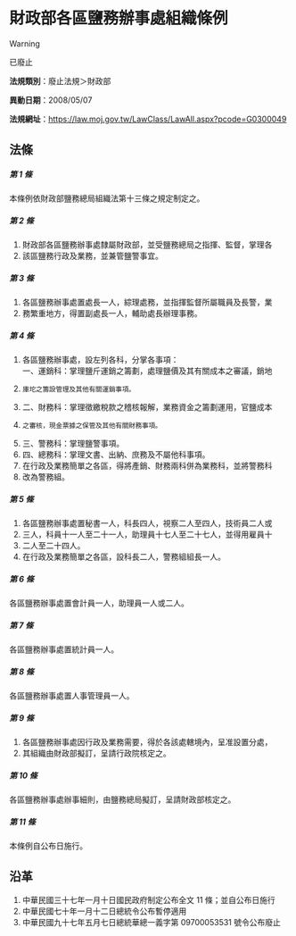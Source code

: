 # 財政部各區鹽務辦事處組織條例
> [!WARNING]
> 已廢止

**法規類別**：廢止法規＞財政部

**異動日期**：2008/05/07  

**法規網址**：https://law.moj.gov.tw/LawClass/LawAll.aspx?pcode=G0300049



## 法條
##### 第 1 條
本條例依財政部鹽務總局組織法第十三條之規定制定之。

##### 第 2 條
1. 財政部各區鹽務辦事處隸屬財政部，並受鹽務總局之指揮、監督，掌理各
1. 該區鹽務行政及業務，並兼管鹽警事宜。

##### 第 3 條
1. 各區鹽務辦事處置處長一人，綜理處務，並指揮監督所屬職員及長警，業
1. 務繁重地方，得置副處長一人，輔助處長辦理事務。

##### 第 4 條
1. 各區鹽務辦事處，設左列各科，分掌各事項：  
一、運銷科：掌理鹽斤運銷之籌劃，處理鹽價及其有關成本之審議，銷地
1.     庫坨之籌設管理及其他有關運銷事項。
1. 二、財務科：掌理徵繳稅款之稽核報解，業務資金之籌劃運用，官鹽成本
1.     之審核，現金票據之保管及其他有關財務事項。
1. 三、警務科：掌理鹽警事項。
1. 四、總務科：掌理文書、出納、庶務及不屬他科事項。
1. 在行政及業務簡單之各區，得將產銷、財務兩科併為業務科，並將警務科
1. 改為警務組。

##### 第 5 條
1. 各區鹽務辦事處置秘書一人，科長四人，視察二人至四人，技術員二人或
1. 三人，科員十一人至二十一人，助理員十七人至二十七人，並得用雇員十
1. 二人至二十四人。
1. 在行政及業務簡單之各區，設科長二人，警務組組長一人。

##### 第 6 條
各區鹽務辦事處置會計員一人，助理員一人或二人。

##### 第 7 條
各區鹽務辦事處置統計員一人。

##### 第 8 條
各區鹽務辦事處置人事管理員一人。

##### 第 9 條
1. 各區鹽務辦事處因行政及業務需要，得於各該處轄境內，呈准設置分處，
1. 其組織由財政部擬訂，呈請行政院核定之。

##### 第 10 條
各區鹽務辦事處辦事細則，由鹽務總局擬訂，呈請財政部核定之。

##### 第 11 條
本條例自公布日施行。

## 沿革
1. 中華民國三十七年一月十日國民政府制定公布全文 11 條；並自公布日施行
1. 中華民國七十年一月十二日總統令公布暫停適用
1. 中華民國九十七年五月七日總統華總一義字第 09700053531  號令公布廢止
